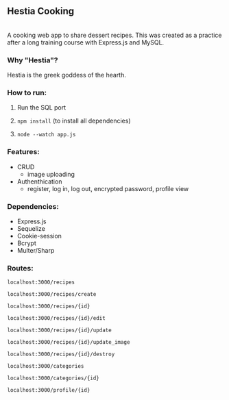 ## Hestia Cooking
<br>
A cooking web app to share dessert recipes.
This was created as a practice after a long training course with Express.js and MySQL.

### Why "Hestia"?

Hestia is the greek goddess of the hearth.

### How to run:
1. Run the SQL port

2. `npm install` (to install all dependencies)

3. `node --watch app.js`

### Features:

- CRUD
    - image uploading
- Authenthication
    - register, log in, log out, encrypted password, profile view

### Dependencies:

- Express.js
- Sequelize
- Cookie-session
- Bcrypt
- Multer/Sharp

### Routes:

`localhost:3000/recipes`

`localhost:3000/recipes/create`

`localhost:3000/recipes/{id}`

`localhost:3000/recipes/{id}/edit`

`localhost:3000/recipes/{id}/update`

`localhost:3000/recipes/{id}/update_image`

`localhost:3000/recipes/{id}/destroy`

`localhost:3000/categories`

`localhost:3000/categories/{id}`

`localhost:3000/profile/{id}`
